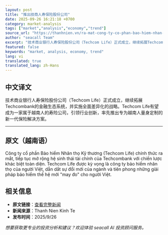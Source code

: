 ```yaml
---
layout: post
title: "推出技商人寿保险股份公司"
date: 2025-09-26 16:21:18 +0700
category: market-analysis
tags: ["market","analysis","economy","trend"]
source_url: "https://thanhnien.vn/ra-mat-cong-ty-co-phan-bao-hiem-nhan-tho-ky-thuong-185250926163719937.htm"
author: "seacall Team"
excerpt: "技术商业银行人寿保险股份公司（Techcom Life）正式成立，继续拓展Techcombank的金融生态系统，并实施全面差异化的战略。Techcom Life有望成为一家属于越南人的寿险公司，引领行业创新，率先推出专为越南人量身定制的新一代保险解决方案。..."
featured: false
keywords: "market, analysis, economy, trend"
lang: vi
translated: true
translated_lang: zh-Hans
---
```


## 中文译文

技术商业银行人寿保险股份公司（Techcom Life）正式成立，继续拓展Techcombank的金融生态系统，并实施全面差异化的战略。Techcom Life有望成为一家属于越南人的寿险公司，引领行业创新，率先推出专为越南人量身定制的新一代保险解决方案。

---

## 原文（越南语）

C&ocirc;ng ty cổ phần Bảo hiểm Nh&acirc;n thọ Kỹ thương (Techcom Life) ch&iacute;nh thức ra mắt, tiếp tục mở rộng hệ sinh th&aacute;i t&agrave;i ch&iacute;nh của Techcombank với chiến lược kh&aacute;c biệt to&agrave;n diện. Techcom Life được kỳ vọng l&agrave; c&ocirc;ng ty bảo hiểm nh&acirc;n thọ của người Việt, dẫn dắt sự đổi mới của ng&agrave;nh v&agrave; ti&ecirc;n phong những giải ph&aacute;p bảo hiểm thế hệ mới "may đo" cho người Việt.

## 相关信息

- **原文链接**：[查看完整新闻](https://thanhnien.vn/ra-mat-cong-ty-co-phan-bao-hiem-nhan-tho-ky-thuong-185250926163719937.htm)
- **新闻来源**：Thanh Nien Kinh Te
- **发布时间**：2025/9/26

*想要获取更专业的投资分析和建议？欢迎体验 seacall AI 投资顾问服务。*